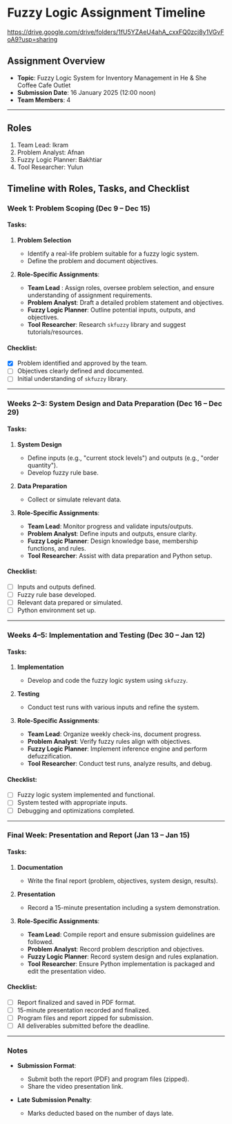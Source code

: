 # Fuzzy Logic Assignment Timeline

https://drive.google.com/drive/folders/1fU5YZAeU4ahA_cxxFQ0zcj8y1VGvFoA9?usp=sharing

## Assignment Overview
- **Topic**: Fuzzy Logic System for Inventory Management in He & She Coffee Cafe Outlet
- **Submission Date**: 16 January 2025 (12:00 noon)
- **Team Members**: 4

---

## Roles
1. Team Lead: Ikram
2. Problem Analyst: Afnan
3. Fuzzy Logic Planner: Bakhtiar
4. Tool Researcher: Yulun

## Timeline with Roles, Tasks, and Checklist

### Week 1: Problem Scoping (Dec 9 – Dec 15)
#### Tasks:
1. **Problem Selection**
   - Identify a real-life problem suitable for a fuzzy logic system.
   - Define the problem and document objectives.

2. **Role-Specific Assignments**:
   - **Team Lead** : Assign roles, oversee problem selection, and ensure understanding of assignment requirements.
   - **Problem Analyst**: Draft a detailed problem statement and objectives.
   - **Fuzzy Logic Planner**: Outline potential inputs, outputs, and objectives.
   - **Tool Researcher**: Research `skfuzzy` library and suggest tutorials/resources.

#### Checklist:
- [X] Problem identified and approved by the team.
- [ ] Objectives clearly defined and documented.
- [ ] Initial understanding of `skfuzzy` library.

---

### Weeks 2–3: System Design and Data Preparation (Dec 16 – Dec 29)
#### Tasks:
1. **System Design**
   - Define inputs (e.g., "current stock levels") and outputs (e.g., "order quantity").
   - Develop fuzzy rule base.

2. **Data Preparation**
   - Collect or simulate relevant data.

3. **Role-Specific Assignments**:
   - **Team Lead**: Monitor progress and validate inputs/outputs.
   - **Problem Analyst**: Define inputs and outputs, ensure clarity.
   - **Fuzzy Logic Planner**: Design knowledge base, membership functions, and rules.
   - **Tool Researcher**: Assist with data preparation and Python setup.

#### Checklist:
- [ ] Inputs and outputs defined.
- [ ] Fuzzy rule base developed.
- [ ] Relevant data prepared or simulated.
- [ ] Python environment set up.

---

### Weeks 4–5: Implementation and Testing (Dec 30 – Jan 12)
#### Tasks:
1. **Implementation**
   - Develop and code the fuzzy logic system using `skfuzzy`.

2. **Testing**
   - Conduct test runs with various inputs and refine the system.

3. **Role-Specific Assignments**:
   - **Team Lead**: Organize weekly check-ins, document progress.
   - **Problem Analyst**: Verify fuzzy rules align with objectives.
   - **Fuzzy Logic Planner**: Implement inference engine and perform defuzzification.
   - **Tool Researcher**: Conduct test runs, analyze results, and debug.

#### Checklist:
- [ ] Fuzzy logic system implemented and functional.
- [ ] System tested with appropriate inputs.
- [ ] Debugging and optimizations completed.

---

### Final Week: Presentation and Report (Jan 13 – Jan 15)
#### Tasks:
1. **Documentation**
   - Write the final report (problem, objectives, system design, results).

2. **Presentation**
   - Record a 15-minute presentation including a system demonstration.

3. **Role-Specific Assignments**:
   - **Team Lead**: Compile report and ensure submission guidelines are followed.
   - **Problem Analyst**: Record problem description and objectives.
   - **Fuzzy Logic Planner**: Record system design and rules explanation.
   - **Tool Researcher**: Ensure Python implementation is packaged and edit the presentation video.

#### Checklist:
- [ ] Report finalized and saved in PDF format.
- [ ] 15-minute presentation recorded and finalized.
- [ ] Program files and report zipped for submission.
- [ ] All deliverables submitted before the deadline.

---

### Notes
- **Submission Format**:
  - Submit both the report (PDF) and program files (zipped).
  - Share the video presentation link.

- **Late Submission Penalty**:
  - Marks deducted based on the number of days late.
